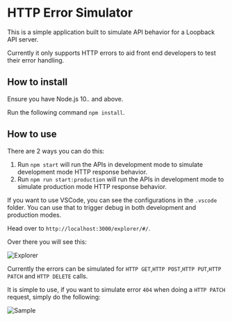 # HTTP Error Simulator

This is a simple application built to simulate API behavior for a Loopback API server.

Currently it only supports HTTP errors to aid front end developers to test their error handling.

## How to install

Ensure you have Node.js 10.*.* and above. 

Run the following command `npm install`.

## How to use

There are 2 ways you can do this:

1. Run `npm start` will run the APIs in development mode to simulate development mode HTTP response behavior.
1. Run `npm run start:production` will run the APIs in development mode to simulate production mode HTTP response behavior.

If you want to use VSCode, you can see the configurations in the `.vscode` folder. You can use that to trigger debug in both development and production modes.

Head over to `http://localhost:3000/explorer/#/`.

Over there you will see this:

![Explorer](https://i.imgur.com/q5ZmiOv.png "API Explorer")

Currently the errors can be simulated for `HTTP GET`,`HTTP POST`,`HTTP PUT`,`HTTP PATCH` and `HTTP DELETE` calls.

It is simple to use, if you want to simulate error `404` when doing a `HTTP PATCH` request, simply do the following:

![Sample](https://i.imgur.com/YhDXaR1.png "HTTP Patch Sample")
